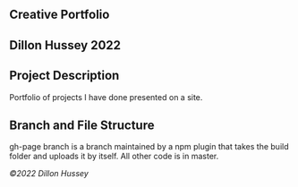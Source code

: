 Creative Portfolio
---
Dillon Hussey 2022
---
## Project Description
Portfolio of projects I have done presented on a site.

## Branch and File Structure
gh-page branch is a branch maintained by a npm plugin that takes the build
folder and uploads it by itself. All other code is in master.

*©2022 Dillon Hussey*